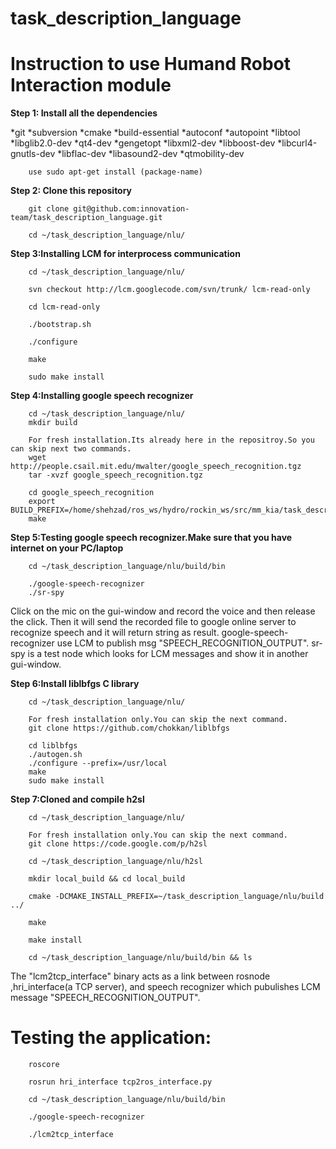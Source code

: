 task_description_language
=========================

Instruction to use Humand Robot Interaction module
==================================================

**Step 1: Install all the dependencies**

*git
*subversion
*cmake
*build-essential
*autoconf
*autopoint
*libtool
*libglib2.0-dev
*qt4-dev
*gengetopt
*libxml2-dev
*libboost-dev
*libcurl4-gnutls-dev
*libflac-dev
*libasound2-dev
*qtmobility-dev

		use sudo apt-get install (package-name)

**Step 2: Clone this repository**

		git clone git@github.com:innovation-team/task_description_language.git

		cd ~/task_description_language/nlu/

**Step 3:Installing LCM for interprocess communication**

		cd ~/task_description_language/nlu/

		svn checkout http://lcm.googlecode.com/svn/trunk/ lcm-read-only

		cd lcm-read-only

		./bootstrap.sh 

		./configure 

		make

		sudo make install

**Step 4:Installing google speech recognizer**

		cd ~/task_description_language/nlu/
		mkdir build

		For fresh installation.Its already here in the repositroy.So you can skip next two commands.
		wget http://people.csail.mit.edu/mwalter/google_speech_recognition.tgz
		tar -xvzf google_speech_recognition.tgz

		cd google_speech_recognition
		export BUILD_PREFIX=/home/shehzad/ros_ws/hydro/rockin_ws/src/mm_kia/task_description_language/nlu/build
		make

**Step 5:Testing google speech recognizer.Make sure that you have internet on your PC/laptop**

		cd ~/task_description_language/nlu/build/bin 

		./google-speech-recognizer
		./sr-spy

Click on the mic on the gui-window and record the voice and then release the click.
Then it will send the recorded file to google online server to recognize speech and it will return string as result.
google-speech-recognizer use LCM to publish msg "SPEECH_RECOGNITION_OUTPUT".
sr-spy is a test node which looks for LCM messages and show it in another gui-window.

**Step 6:Install liblbfgs C library**

		cd ~/task_description_language/nlu/

		For fresh installation only.You can skip the next command.
		git clone https://github.com/chokkan/liblbfgs

		cd liblbfgs
		./autogen.sh
		./configure --prefix=/usr/local
		make
		sudo make install

**Step 7:Cloned and compile h2sl**

		cd ~/task_description_language/nlu/

		For fresh installation only.You can skip the next command.
		git clone https://code.google.com/p/h2sl

		cd ~/task_description_language/nlu/h2sl

		mkdir local_build && cd local_build

		cmake -DCMAKE_INSTALL_PREFIX=~/task_description_language/nlu/build ../

		make
		 
		make install

		cd ~/task_description_language/nlu/build/bin && ls

The "lcm2tcp_interface" binary acts as a link between rosnode ,hri_interface(a TCP server), 
and speech recognizer which pubulishes LCM message "SPEECH_RECOGNITION_OUTPUT".

**Testing the application:**
===================================================================


		roscore

		rosrun hri_interface tcp2ros_interface.py

		cd ~/task_description_language/nlu/build/bin

		./google-speech-recognizer

		./lcm2tcp_interface


 














